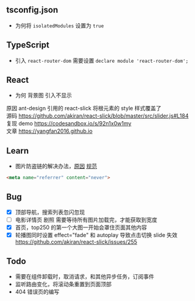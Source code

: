 ## tsconfig.json

- 为何将 `isolatedModules` 设置为 `true`  


## TypeScript

- 引入 `react-router-dom` 需要设置 `declare module 'react-router-dom';`

## React

- 为何 背景图 引入不显示   

原因 ant-design 引用的 react-slick 将根元素的 style 样式覆盖了   
源码 https://github.com/akiran/react-slick/blob/master/src/slider.js#L184  
复现 demo https://codesandbox.io/s/92n1x0w1my  
文章 https://yangfan2016.github.io


## Learn
- 图片防盗链的解决办法，[原因](https://www.cnblogs.com/liuxiaopi/p/8084896.html) [规范](https://html.spec.whatwg.org/multipage/semantics.html#meta-referrer)

```html
<meta name="referrer" content="never">
```

## Bug

- [x] 顶部导航，搜索列表忽闪忽现
- [ ] 电影详情页 剧照 需要等待所有图片加载完，才能获取到宽度
- [x] 首页，top250 的第一个大图一开始会罩住页面其他内容
- [x] 轮播图同时设置 effect="fade" 和 autoplay 导致点击切换 slide 失效 https://github.com/akiran/react-slick/issues/255

## Todo

- 需要在组件卸载时，取消请求，和其他异步任务，订阅事件
- 监听路由变化，将滚动条重置到页面顶部
- 404 错误页的编写
